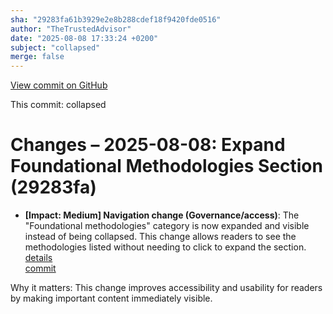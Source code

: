 ```yaml
---
sha: "29283fa61b3929e2e8b288cdef18f9420fde0516"
author: "TheTrustedAdvisor"
date: "2025-08-08 17:33:24 +0200"
subject: "collapsed"
merge: false
---
```


[View commit on GitHub](https://github.com/TheTrustedAdvisor/FabricAdoptionFramework/commit/29283fa61b3929e2e8b288cdef18f9420fde0516)

This commit: collapsed

# Changes – 2025-08-08: Expand Foundational Methodologies Section (29283fa)

- **[Impact: Medium] Navigation change (Governance/access)**: The "Foundational methodologies" category is now expanded and visible instead of being collapsed. This change allows readers to see the methodologies listed without needing to click to expand the section.  
   [details](/docs/about/changes/2025-08-08-collapsed)  
   [commit](https://github.com/TheTrustedAdvisor/FabricAdoptionFramework/commit/29283fa61b3929e2e8b288cdef18f9420fde0516)  

Why it matters: This change improves accessibility and usability for readers by making important content immediately visible.
